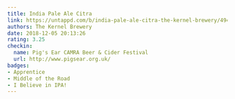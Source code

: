 ```yaml
---
title: India Pale Ale Citra
link: https://untappd.com/b/india-pale-ale-citra-the-kernel-brewery/49489
authors: The Kernel Brewery
date: 2018-12-05 20:13:26
rating: 3.25
checkin:
  name: Pig's Ear CAMRA Beer & Cider Festival
  url: http://www.pigsear.org.uk/
badges:
- Apprentice
- Middle of the Road
- I Believe in IPA!
---
```

